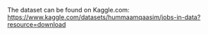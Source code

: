 The dataset can be found on Kaggle.com: https://www.kaggle.com/datasets/hummaamqaasim/jobs-in-data?resource=download
